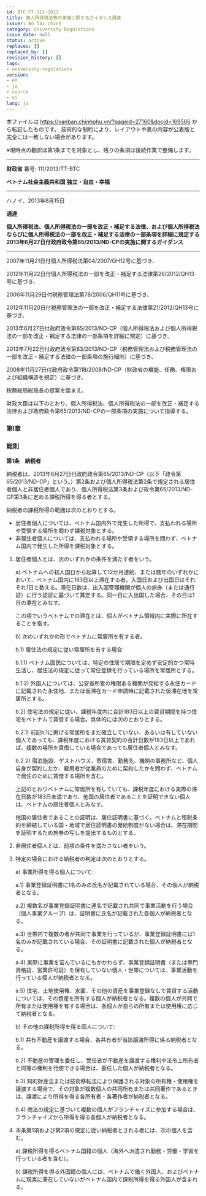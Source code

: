```yaml
---
id: BTC-TT-111-2013
title: 個人所得税法等の実施に関するガイダンス通達
issuer: Bộ Tài chính
category: University Regulations
issue_date: null
status: active
replaces: []
replaced_by: []
revision_history: []
tags:
- university-regulations
version:
- en
- ja
- source
- vi
lang: ja
---
```

本ファイルは https://vanban.chinhphu.vn/?pageid=27160&docid=169566 から転記したものです。
技術的な制約により、レイアウトや表の内容が公表版と完全には一致しない場合があります。

※現時点の翻訳は第1条までを対象とし、残りの条項は後続作業で整備します。

---

**財政省**
番号: 111/2013/TT-BTC

**ベトナム社会主義共和国**
**独立・自由・幸福**
***
ハノイ、2013年8月15日

**通達**

**個人所得税法、個人所得税法の一部を改正・補足する法律、および個人所得税法ならびに個人所得税法の一部を改正・補足する法律の一部条項を詳細に規定する2013年6月27日付政府政令第65/2013/ND-CPの実施に関するガイダンス**
***
2007年11月21日付個人所得税法第04/2007/QH12号に基づき、

2012年11月22日付個人所得税法の一部を改正・補足する法律第26/2012/QH13号に基づき、

2006年11月29日付税務管理法第78/2006/QH11号に基づき、

2012年11月20日付税務管理法の一部を改正・補足する法律第21/2012/QH13号に基づき、

2013年6月27日付政府政令第65/2013/ND-CP（個人所得税法および個人所得税法の一部を改正・補足する法律の一部条項を詳細に規定）に基づき、

2013年7月22日付政府政令第83/2013/ND-CP（税務管理法および税務管理法の一部を改正・補足する法律の一部条項の施行細則）に基づき、

2008年11月27日付政府政令第118/2008/ND-CP（財政省の機能、任務、権限および組織構造を規定）に基づき、

税務総局総局長の提案を踏まえ、

財政大臣は以下のとおり、個人所得税法、個人所得税法の一部を改正・補足する法律および政府政令第65/2013/ND-CPの一部条項の実施について指導する。

### **第I章**
### **総則**

**第1条　納税者**

納税者は、2013年6月27日付政府政令第65/2013/ND-CP（以下「政令第65/2013/ND-CP」という。）第2条および個人所得税法第2条で規定される居住者個人と非居住者個人であり、個人所得税法第3条および政令第65/2013/ND-CP第3条に定める課税所得を得る者とする。

納税者の課税所得の範囲は次のとおりとする。

* 居住者個人については、ベトナム国内外で発生した所得で、支払われる場所や受領する場所を問わず課税対象とする。
* 非居住者個人については、支払われる場所や受領する場所を問わず、ベトナム国内で発生した所得を課税対象とする。

1. 居住者個人とは、次のいずれかの条件を満たす者をいう。

   a) ベトナムへの初入国日から起算して12か月連続、または暦年のいずれかにおいて、ベトナム国内に183日以上滞在する者。入国日および出国日はそれぞれ1日と数える。滞在日数は、出入国管理機関が個人の旅券（または通行証）に行う認証に基づいて算定する。同一日に入出国した場合、その日は1日の滞在とみなす。

   この項でいうベトナムでの滞在とは、個人がベトナム領域内に実際に所在することを指す。

   b) 次のいずれかの形でベトナムに常居所を有する者。

   b.1) 居住法の規定に従い常居所を有する場合:

   b.1.1) ベトナム国民については、特定の住居で期限を定めず安定的かつ常時生活し、居住法の規定に従って常住登録を行っている場所を常居所とする。

   b.1.2) 外国人については、公安省所管の権限ある機関が発給する永住カードに記載された永住地、または仮滞在カード申請時に記載された仮滞在地を常居所とする。

   b.2) 住宅法の規定に従い、課税年度内に合計183日以上の賃貸期間を持つ住宅をベトナムで賃借する場合。具体的には次のとおりとする。

   b.2.1) 前記b.1に掲げる常居所をまだ確立していない、あるいは有していない個人であっても、課税年度における賃貸契約の合計日数が183日以上であれば、複数の場所を賃借している場合であっても居住者個人とみなす。

   b.2.2) 宿泊施設、ゲストハウス、寄宿舎、勤務先、機関の事務所など、個人自身が契約したか、雇用者が従業員のために契約したかを問わず、ベトナムで居住のために賃借する場所を含む。

   上記のとおりベトナムに常居所を有していても、課税年度における実際の滞在日数が183日未満であり、他国の居住者であることを証明できない個人は、ベトナムの居住者個人とみなす。

   他国の居住者であることの証明は、居住証明書に基づく。ベトナムと租税条約を締結している国・地域で居住証明書の発給制度がない場合は、滞在期間を証明するため旅券の写しを提出するものとする。

2. 非居住者個人とは、前項の条件を満たさない者をいう。

3. 特定の場合における納税者の判定は次のとおりとする。

   a) 事業所得を得る個人について:

   a.1) 事業登録証明書に1名のみの氏名が記載されている場合、その個人が納税者となる。

   a.2) 複数名が事業登録証明書に連名で記載され共同で事業活動を行う場合（個人事業グループ）は、証明書に氏名が記載された各個人が納税者となる。

   a.3) 世帯内で複数の者が共同で事業を行っているが、事業登録証明書には1名のみが記載されている場合、その証明書に記載された個人が納税者となる。

   a.4) 実際に事業を営んでいるにもかかわらず、事業登録証明書（または専門資格証、営業許可証）を保有していない個人・世帯については、事業活動を行っている個人が納税者となる。

   a.5) 住宅、土地使用権、水面、その他の資産を事業登録なしで賃貸する活動については、その資産を所有する個人が納税者となる。複数の個人が共同で所有または使用権を有する場合は、各個人が自らの所有または使用権に応じて納税者となる。

   b) その他の課税所得を得る個人について:

   b.1) 共有不動産を譲渡する場合、各共有者が当該譲渡所得に係る納税者となる。

   b.2) 不動産の管理を委任し、受任者が不動産を譲渡する権利や法令上所有者と同等の権利を行使できる場合は、委任した個人が納税者となる。

   b.3) 知的財産法または技術移転法により保護される対象の所有権・使用権を譲渡する場合で、その対象が複数個人の共同所有または共同著作であるときは、譲渡により所得を得る各所有者・各著作者が納税者となる。

   b.4) 商法の規定に基づいて複数の個人がフランチャイズに参加する場合は、フランチャイズから所得を得る各個人が納税者となる。

4. 本条第1項および第2項の規定に従い納税者とされる者には、次の個人を含む。

   a) 課税所得を得るベトナム国籍の個人（海外へ派遣され勤務・労働・学習を行っている者を含む）。

   b) 課税所得を得る外国籍の個人には、ベトナムで働く外国人、およびベトナムに現実に滞在していないがベトナム国内で課税所得を得る外国人が含まれる。